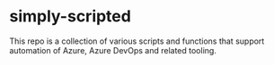 # simply-scripted

This repo is a collection of various scripts and functions that support automation of Azure, Azure DevOps and related tooling.
